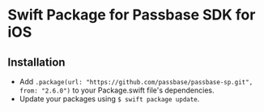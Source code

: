 # Swift Package for Passbase SDK for iOS

## Installation

- Add `.package(url: "https://github.com/passbase/passbase-sp.git", from: "2.6.0")` to your Package.swift file's dependencies.
- Update your packages using `$ swift package update`.
